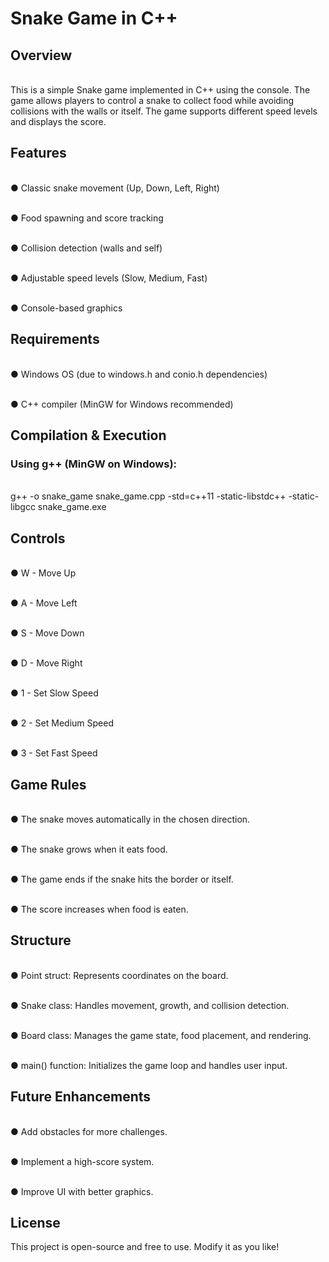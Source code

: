 <h1>Snake Game in C++</h1>

<h2>Overview</h2>

<br>This is a simple Snake game implemented in C++ using the console. The game allows players to control a snake to collect food while avoiding collisions with the walls or itself. The game supports different speed levels and displays the score.

<h2>Features</h2>

<br>● Classic snake movement (Up, Down, Left, Right)

<br>● Food spawning and score tracking

<br>● Collision detection (walls and self)

<br>● Adjustable speed levels (Slow, Medium, Fast)

<br>● Console-based graphics

<h2>Requirements</h2>

<br>● Windows OS (due to windows.h and conio.h dependencies)

<br>● C++ compiler (MinGW for Windows recommended)

<h2>Compilation & Execution</h2>

<h3>Using g++ (MinGW on Windows):</h3>

 <br>g++ -o snake_game snake_game.cpp -std=c++11 -static-libstdc++ -static-libgcc
 snake_game.exe

<h2>Controls</h2>

<br>● W - Move Up

<br>● A - Move Left

<br>● S - Move Down

<br>● D - Move Right

<br>● 1 - Set Slow Speed

<br>● 2 - Set Medium Speed

<br>● 3 - Set Fast Speed

<h2>Game Rules</h2>

<br>● The snake moves automatically in the chosen direction.

<br>● The snake grows when it eats food.

<br>● The game ends if the snake hits the border or itself.

<br>● The score increases when food is eaten.

<h2>Structure</h2>

<br>● Point struct: Represents coordinates on the board.

<br>● Snake class: Handles movement, growth, and collision detection.

<br>● Board class: Manages the game state, food placement, and rendering.

<br>● main() function: Initializes the game loop and handles user input.

<h2>Future Enhancements</h2>

<br>● Add obstacles for more challenges.

<br>● Implement a high-score system.

<br>● Improve UI with better graphics.

<h2>License</h2>

This project is open-source and free to use. Modify it as you like!
